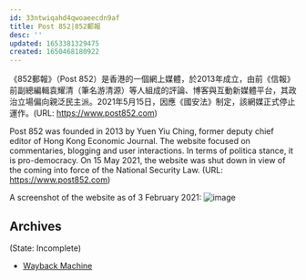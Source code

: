```yaml
---
id: 33ntwiqahd4qwoaeecdn9af
title: Post 852|852郵報
desc: ''
updated: 1653381329475
created: 1650468180922
---
```


《852郵報》（Post 852）是香港的一個網上媒體，於2013年成立，由前《信報》前副總編輯袁耀清（筆名游清源）等人組成的評論、博客與互動新媒體平台，其政治立場偏向親泛民主派。2021年5月15日，因應《國安法》制定，該網媒正式停止運作。(URL: https://www.post852.com)

Post 852 was founded in 2013 by Yuen Yiu Ching, former deputy chief editor of Hong Kong Economic Journal. The website focused on commentaries, blogging and user interactions. In terms of politica stance, it is pro-democracy. On 15 May 2021, the website was shut down in view of the coming into force of the National Security Law. (URL: https://www.post852.com)

A screenshot of the website as of 3 February 2021:
![image](https://user-images.githubusercontent.com/103475460/165334630-b22b0991-93e6-4532-b80e-3d6d4c614101.png)


## Archives
(State: Incomplete)

- [Wayback Machine](https://web.archive.org/web/*/http://www.post852.com/)